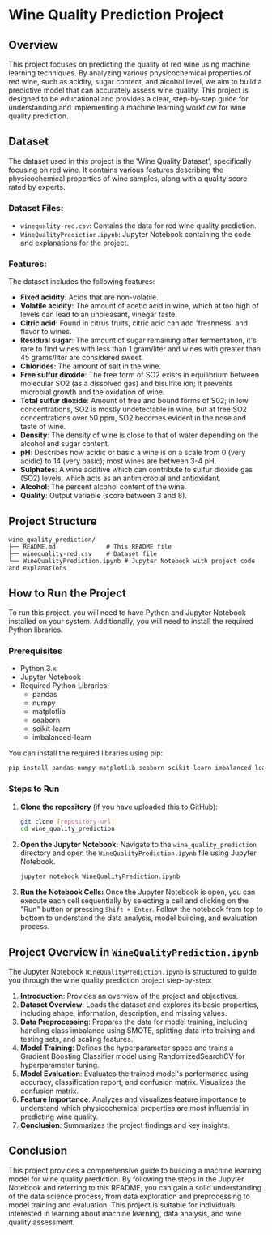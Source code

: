 # Wine Quality Prediction Project

## Overview

This project focuses on predicting the quality of red wine using machine learning techniques. By analyzing various physicochemical properties of red wine, such as acidity, sugar content, and alcohol level, we aim to build a predictive model that can accurately assess wine quality. This project is designed to be educational and provides a clear, step-by-step guide for understanding and implementing a machine learning workflow for wine quality prediction.

## Dataset

The dataset used in this project is the 'Wine Quality Dataset', specifically focusing on red wine. It contains various features describing the physicochemical properties of wine samples, along with a quality score rated by experts.

### Dataset Files:
- `winequality-red.csv`: Contains the data for red wine quality prediction.
- `WineQualityPrediction.ipynb`: Jupyter Notebook containing the code and explanations for the project.

### Features:
The dataset includes the following features:
- **Fixed acidity**:  Acids that are non-volatile.
- **Volatile acidity**:  The amount of acetic acid in wine, which at too high of levels can lead to an unpleasant, vinegar taste.
- **Citric acid**:  Found in citrus fruits, citric acid can add 'freshness' and flavor to wines.
- **Residual sugar**: The amount of sugar remaining after fermentation, it's rare to find wines with less than 1 gram/liter and wines with greater than 45 grams/liter are considered sweet.
- **Chlorides**: The amount of salt in the wine.
- **Free sulfur dioxide**: The free form of SO2 exists in equilibrium between molecular SO2 (as a dissolved gas) and bisulfite ion; it prevents microbial growth and the oxidation of wine.
- **Total sulfur dioxide**: Amount of free and bound forms of S02; in low concentrations, SO2 is mostly undetectable in wine, but at free SO2 concentrations over 50 ppm, SO2 becomes evident in the nose and taste of wine.
- **Density**: The density of wine is close to that of water depending on the alcohol and sugar content.
- **pH**: Describes how acidic or basic a wine is on a scale from 0 (very acidic) to 14 (very basic); most wines are between 3-4 pH.
- **Sulphates**: A wine additive which can contribute to sulfur dioxide gas (SO2) levels, which acts as an antimicrobial and antioxidant.
- **Alcohol**: The percent alcohol content of the wine.
- **Quality**: Output variable (score between 3 and 8).

## Project Structure

```
wine_quality_prediction/
├── README.md              # This README file
├── winequality-red.csv    # Dataset file
└── WineQualityPrediction.ipynb # Jupyter Notebook with project code and explanations
```

## How to Run the Project

To run this project, you will need to have Python and Jupyter Notebook installed on your system. Additionally, you will need to install the required Python libraries.

### Prerequisites

- Python 3.x
- Jupyter Notebook
- Required Python Libraries:
  - pandas
  - numpy
  - matplotlib
  - seaborn
  - scikit-learn
  - imbalanced-learn

You can install the required libraries using pip:

```bash
pip install pandas numpy matplotlib seaborn scikit-learn imbalanced-learn
```

### Steps to Run

1. **Clone the repository** (if you have uploaded this to GitHub):
   ```bash
   git clone [repository-url]
   cd wine_quality_prediction
   ```

2. **Open the Jupyter Notebook:**
   Navigate to the `wine_quality_prediction` directory and open the `WineQualityPrediction.ipynb` file using Jupyter Notebook.
   ```bash
   jupyter notebook WineQualityPrediction.ipynb
   ```

3. **Run the Notebook Cells:**
   Once the Jupyter Notebook is open, you can execute each cell sequentially by selecting a cell and clicking on the "Run" button or pressing `Shift + Enter`. Follow the notebook from top to bottom to understand the data analysis, model building, and evaluation process.

## Project Overview in `WineQualityPrediction.ipynb`

The Jupyter Notebook `WineQualityPrediction.ipynb` is structured to guide you through the wine quality prediction project step-by-step:

1. **Introduction**: Provides an overview of the project and objectives.
2. **Dataset Overview**: Loads the dataset and explores its basic properties, including shape, information, description, and missing values.
3. **Data Preprocessing**: Prepares the data for model training, including handling class imbalance using SMOTE, splitting data into training and testing sets, and scaling features.
4. **Model Training**: Defines the hyperparameter space and trains a Gradient Boosting Classifier model using RandomizedSearchCV for hyperparameter tuning.
5. **Model Evaluation**: Evaluates the trained model's performance using accuracy, classification report, and confusion matrix. Visualizes the confusion matrix.
6. **Feature Importance**:  Analyzes and visualizes feature importance to understand which physicochemical properties are most influential in predicting wine quality.
7. **Conclusion**: Summarizes the project findings and key insights.

## Conclusion

This project provides a comprehensive guide to building a machine learning model for wine quality prediction. By following the steps in the Jupyter Notebook and referring to this README, you can gain a solid understanding of the data science process, from data exploration and preprocessing to model training and evaluation. This project is suitable for individuals interested in learning about machine learning, data analysis, and wine quality assessment.

